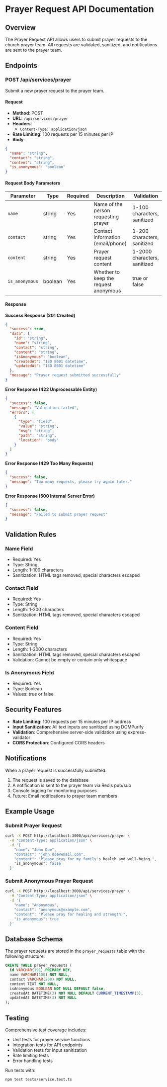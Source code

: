 # Prayer Request API Documentation

## Overview
The Prayer Request API allows users to submit prayer requests to the church prayer team. All requests are validated, sanitized, and notifications are sent to the prayer team.

## Endpoints

### POST /api/services/prayer

Submit a new prayer request to the prayer team.

#### Request
- **Method**: POST
- **URL**: `/api/services/prayer`
- **Headers**: 
  - `Content-Type: application/json`
- **Rate Limiting**: 100 requests per 15 minutes per IP
- **Body**:

```json
{
  "name": "string",
  "contact": "string", 
  "content": "string",
  "is_anonymous": "boolean"
}
```

#### Request Body Parameters

| Parameter | Type | Required | Description | Validation |
|-----------|------|----------|-------------|------------|
| `name` | string | Yes | Name of the person requesting prayer | 1-100 characters, sanitized |
| `contact` | string | Yes | Contact information (email/phone) | 1-200 characters, sanitized |
| `content` | string | Yes | Prayer request content | 1-2000 characters, sanitized |
| `is_anonymous` | boolean | Yes | Whether to keep the request anonymous | true or false |

#### Response

**Success Response (201 Created)**
```json
{
  "success": true,
  "data": {
    "id": "string",
    "name": "string",
    "contact": "string",
    "content": "string",
    "isAnonymous": "boolean",
    "createdAt": "ISO 8601 datetime",
    "updatedAt": "ISO 8601 datetime"
  },
  "message": "Prayer request submitted successfully"
}
```

**Error Response (422 Unprocessable Entity)**
```json
{
  "success": false,
  "message": "Validation failed",
  "errors": [
    {
      "type": "field",
      "value": "string",
      "msg": "string",
      "path": "string",
      "location": "body"
    }
  ]
}
```

**Error Response (429 Too Many Requests)**
```json
{
  "success": false,
  "message": "Too many requests, please try again later."
}
```

**Error Response (500 Internal Server Error)**
```json
{
  "success": false,
  "message": "Failed to submit prayer request"
}
```

## Validation Rules

### Name Field
- Required: Yes
- Type: String
- Length: 1-100 characters
- Sanitization: HTML tags removed, special characters escaped

### Contact Field
- Required: Yes
- Type: String
- Length: 1-200 characters
- Sanitization: HTML tags removed, special characters escaped

### Content Field
- Required: Yes
- Type: String
- Length: 1-2000 characters
- Sanitization: HTML tags removed, special characters escaped
- Validation: Cannot be empty or contain only whitespace

### Is Anonymous Field
- Required: Yes
- Type: Boolean
- Values: true or false

## Security Features

- **Rate Limiting**: 100 requests per 15 minutes per IP address
- **Input Sanitization**: All text inputs are sanitized using DOMPurify
- **Validation**: Comprehensive server-side validation using express-validator
- **CORS Protection**: Configured CORS headers

## Notifications

When a prayer request is successfully submitted:
1. The request is saved to the database
2. A notification is sent to the prayer team via Redis pub/sub
3. Console logging for monitoring purposes
4. Future: Email notifications to prayer team members

## Example Usage

### Submit Prayer Request

```bash
curl -X POST http://localhost:3000/api/services/prayer \
  -H "Content-Type: application/json" \
  -d '{
    "name": "John Doe",
    "contact": "john.doe@email.com",
    "content": "Please pray for my family's health and well-being.",
    "is_anonymous": false
  }'
```

### Submit Anonymous Prayer Request

```bash
curl -X POST http://localhost:3000/api/services/prayer \
  -H "Content-Type: application/json" \
  -d '{
    "name": "Anonymous",
    "contact": "anonymous@example.com",
    "content": "Please pray for healing and strength.",
    "is_anonymous": true
  }'
```

## Database Schema

The prayer requests are stored in the `prayer_requests` table with the following structure:

```sql
CREATE TABLE prayer_requests (
  id VARCHAR(191) PRIMARY KEY,
  name VARCHAR(100) NOT NULL,
  contact VARCHAR(200) NOT NULL,
  content TEXT NOT NULL,
  isAnonymous BOOLEAN NOT NULL DEFAULT false,
  createdAt DATETIME(3) NOT NULL DEFAULT CURRENT_TIMESTAMP(3),
  updatedAt DATETIME(3) NOT NULL
);
```

## Testing

Comprehensive test coverage includes:
- Unit tests for prayer service functions
- Integration tests for API endpoints
- Validation tests for input sanitization
- Rate limiting tests
- Error handling tests

Run tests with:
```bash
npm test tests/service.test.ts
```